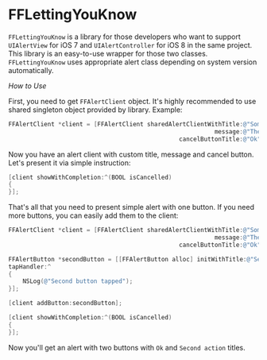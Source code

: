 # FFLettingYouKnow

`FFLettingYouKnow` is a library for those developers who want to support `UIAlertView` for iOS 7 and `UIAlertController` for iOS 8 in the same project. This library is an easy-to-use wrapper for those two classes. `FFLettingYouKnow` uses appropriate alert class depending on system version automatically.

*How to Use*

First, you need to get `FFAlertClient` object. It's highly recommended to use shared singleton object provided by library. Example:

```objective-c
FFAlertClient *client = [FFAlertClient sharedAlertClientWithTitle:@"Some title"
                                                          message:@"The message"
                                                cancelButtonTitle:@"Ok"];
```

Now you have an alert client with custom title, message and cancel button. Let's present it via simple instruction:

```objective-c
[client showWithCompletion:^(BOOL isCancelled)
{
}];
```

That's all that you need to present simple alert with one button. If you need more buttons, you can easily add them to the client:

```objective-c
FFAlertClient *client = [FFAlertClient sharedAlertClientWithTitle:@"Some title"
                                                          message:@"The message"
                                                cancelButtonTitle:@"Ok"];

FFAlertButton *secondButton = [[FFAlertButton alloc] initWithTitle:@"Second action"
tapHandler:^
{
    NSLog(@"Second button tapped");
}];

[client addButton:secondButton];

[client showWithCompletion:^(BOOL isCancelled)
{
}];
```

Now you'll get an alert with two buttons with `Ok` and `Second action` titles.